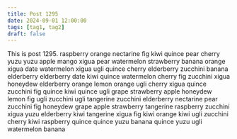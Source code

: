 ```yaml
---
title: Post 1295
date: 2024-09-01 12:00:00
tags: [tag1, tag2]
draft: false
---
```

This is post 1295.
raspberry
orange
nectarine
fig
kiwi
quince
pear
cherry
yuzu
yuzu
apple
mango
xigua
pear
watermelon
strawberry
banana
orange
xigua
date
watermelon
xigua
ugli
quince
cherry
elderberry
zucchini
banana
elderberry
elderberry
date
kiwi
quince
watermelon
cherry
fig
zucchini
xigua
honeydew
elderberry
orange
lemon
orange
ugli
cherry
xigua
quince
zucchini
fig
quince
kiwi
quince
ugli
grape
strawberry
apple
honeydew
lemon
fig
ugli
zucchini
ugli
tangerine
zucchini
elderberry
nectarine
pear
zucchini
fig
honeydew
grape
apple
strawberry
tangerine
raspberry
zucchini
xigua
yuzu
elderberry
kiwi
tangerine
xigua
fig
kiwi
orange
kiwi
ugli
zucchini
cherry
kiwi
raspberry
quince
quince
yuzu
banana
quince
yuzu
ugli
watermelon
banana
